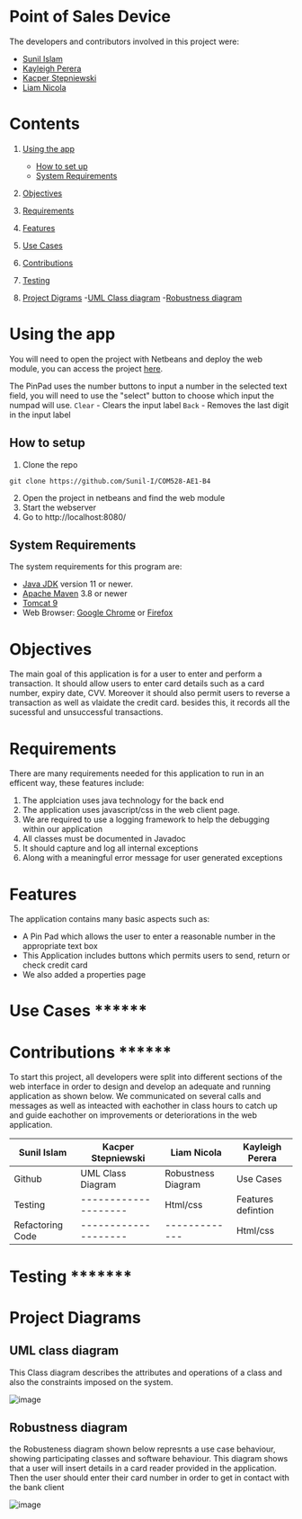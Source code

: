 
# Point of Sales Device
The developers and contributors involved in this project were:
- [Sunil Islam](https://github.com/Sunil-I)
- [Kayleigh Perera](https://github.com/KayleighPerera)
- [Kacper Stepniewski](https://github.com/eltonczlon123)
- [Liam Nicola](https://github.com/liamnicola)

# Contents
1) [Using the app](https://github.com/Sunil-I/COM528-AE1-B4/blob/master/readme.md#using-the-app)
    - [How to set up](https://github.com/Sunil-I/COM528-AE1-B4#how-to-setup)
    - [System Requirements](https://github.com/Sunil-I/COM528-AE1-B4#system-requirements)

2) [Objectives](https://github.com/Sunil-I/COM528-AE1-B4#objectives)

3) [Requirements](https://github.com/Sunil-I/COM528-AE1-B4#requirements)

4) [Features](https://github.com/Sunil-I/COM528-AE1-B4#features)

5) [Use Cases](https://github.com/Sunil-I/COM528-AE1-B4#use-cases-)

6) [Contributions](https://github.com/Sunil-I/COM528-AE1-B4#contributions)

7) [Testing](https://github.com/Sunil-I/COM528-AE1-B4#testing-)

8) [Project Digrams](https://github.com/Sunil-I/COM528-AE1-B4#project-diagrams-)
    -[UML Class diagram](https://github.com/Sunil-I/COM528-AE1-B4#uml-class-diagram)
    -[Robustness diagram](https://github.com/Sunil-I/COM528-AE1-B4#robustness-diagram)



# Using the app
You will need to open the project with Netbeans and deploy the web module, you can access the project [here](http://localhost:8080/).

The PinPad uses the number buttons to input a number in the selected text field, you will need to use the "select" button to choose which input the numpad will use. 
`Clear` - Clears the input label
`Back` - Removes the last digit in the input label

## How to setup

1) Clone the repo
```shell
git clone https://github.com/Sunil-I/COM528-AE1-B4
```
2) Open the project in netbeans and find the web module
3) Start the webserver
4) Go to http://localhost:8080/ 
## System Requirements
The system requirements for this program are:
- [Java JDK](https://www.oracle.com/java/technologies/downloads/#java8) version 11 or newer.
- [Apache Maven](https://maven.apache.org/install.html) 3.8 or newer
- [Tomcat 9](https://tomcat.apache.org/download-90.cgi)
- Web Browser: [Google Chrome](https://www.google.co.uk/chrome/) or [Firefox](https://www.mozilla.org/en-GB/firefox/new/)

# Objectives
The main goal of this application is for a user to enter and perform a transaction. 
It should allow users to enter card details such as a card number, expiry date, CVV.
Moreover it should also permit users to reverse a transaction as well as vlaidate the credit card.
besides this, it records all the sucessful and unsuccessful transactions.

# Requirements 
There are many requirements needed for this application to run in an efficent way, these features include:
1) The applciation uses java technology for the back end
2) The application uses javascript/css in the web client page.
3) We are required to use a logging framework to help the debugging within our application
4) All classes must be documented in Javadoc
5) It should capture and log all internal exceptions
6) Along with a meaningful error message for user generated exceptions

# Features
The application contains many basic aspects such as:
- A Pin Pad which allows the user to enter a reasonable number in the appropriate text box
- This Application includes buttons which permits users to send, return or check credit card
- We also added a properties page

# Use Cases ******

# Contributions ******
To start this project, all developers were split into different sections of the web interface in order to design and develop an adequate and running application as shown below. We communicated on several calls and messages as well as inteacted with eachother in class hours to catch up and guide eachother on improvements or deteriorations in the web application.

| Sunil Islam | Kacper Stepniewski | Liam Nicola | Kayleigh Perera |
|-------------|--------------------|-------------|-----------------|
| Github | UML Class Diagram  |Robustness Diagram|   Use Cases     |
|Testing|--------------------| Html/css |Features defintion|
|Refactoring Code|--------------------|-------------| Html/css|


# Testing *******

# Project Diagrams

## UML class diagram

This Class diagram describes the attributes and operations of a class and also the constraints imposed on the system.

![image](https://user-images.githubusercontent.com/71653944/141876925-81a8b8b8-0303-42ce-8c7e-ad82dce45d4a.png)


## Robustness diagram

the Robusteness diagram shown below represnts a use case behaviour, showing participating
classes and software behaviour. This diagram shows that a user will insert details in a card reader provided
in the application. Then the user should enter their card number in order to get in contact with the bank client

![image](https://user-images.githubusercontent.com/71653944/141869418-7ab1f139-c016-470c-8767-3757bbf069f8.png)

